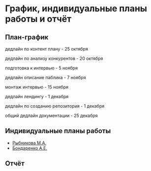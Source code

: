 # График, индивидуальные планы работы и отчёт

## План-график
дедлайн по контент плану - 25 октября

дедлайн по анализу конкурентов - 20 октября

подготовка к интервью - 5 ноября

дедлайн описание паблика - 7 ноября

монтаж интервью - 15 ноября

дедлайн лендингу - 1 декабря

дедлайн по созданию репозитория - 1 декабря

общий дедлайн документации - 25 декабря


## Индивидуальные планы работы

- [Рыбникова М.А.](rybnikova.md)
- [Бондаренко А.Е.](bondarenko.md)

## Отчёт

